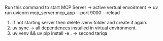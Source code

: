 Run this command to start MCP Server -> active vertual envoirment -> uv run uvicorn mcp_server:mcp_app --port 9000 --reload

1. If not starting server then delete .venv folder and create it again.
2. uv sync -> all dependences installed in virtual environment.
3. uv venv && uv pip install -e . -> second tariqa